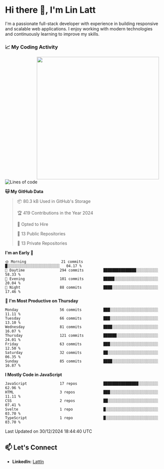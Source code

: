 # Hi there 👋, I'm Lin Latt

I'm a passionate full-stack developer with experience in building responsive and scalable web applications. I enjoy working with modern technologies and continuously learning to improve my skills.

### 📈 My Coding Activity 
<img src="https://github.com/user-attachments/assets/6cec4854-3eec-4600-9120-9be1d3cb2bfe"  width="400px" align="right">

<!--START_SECTION:waka-->
![Lines of code](https://img.shields.io/badge/From%20Hello%20World%20I%27ve%20Written-298.2%20thousand%20lines%20of%20code-blue)

**🐱 My GitHub Data** 

> 📦 80.3 kB Used in GitHub's Storage 
 > 
> 🏆 419 Contributions in the Year 2024
 > 
> 💼 Opted to Hire
 > 
> 📜 13 Public Repositories 
 > 
> 🔑 13 Private Repositories 
 > 
**I'm an Early 🐤** 

```text
🌞 Morning                21 commits          █░░░░░░░░░░░░░░░░░░░░░░░░   04.17 % 
🌆 Daytime                294 commits         ███████████████░░░░░░░░░░   58.33 % 
🌃 Evening                101 commits         █████░░░░░░░░░░░░░░░░░░░░   20.04 % 
🌙 Night                  88 commits          ████░░░░░░░░░░░░░░░░░░░░░   17.46 % 
```
📅 **I'm Most Productive on Thursday** 

```text
Monday                   56 commits          ███░░░░░░░░░░░░░░░░░░░░░░   11.11 % 
Tuesday                  66 commits          ███░░░░░░░░░░░░░░░░░░░░░░   13.10 % 
Wednesday                81 commits          ████░░░░░░░░░░░░░░░░░░░░░   16.07 % 
Thursday                 121 commits         ██████░░░░░░░░░░░░░░░░░░░   24.01 % 
Friday                   63 commits          ███░░░░░░░░░░░░░░░░░░░░░░   12.50 % 
Saturday                 32 commits          ██░░░░░░░░░░░░░░░░░░░░░░░   06.35 % 
Sunday                   85 commits          ████░░░░░░░░░░░░░░░░░░░░░   16.87 % 
```


**I Mostly Code in JavaScript** 

```text
JavaScript               17 repos            ████████████████░░░░░░░░░   62.96 % 
HTML                     3 repos             ███░░░░░░░░░░░░░░░░░░░░░░   11.11 % 
CSS                      2 repos             ██░░░░░░░░░░░░░░░░░░░░░░░   07.41 % 
Svelte                   1 repo              █░░░░░░░░░░░░░░░░░░░░░░░░   03.70 % 
TypeScript               1 repo              █░░░░░░░░░░░░░░░░░░░░░░░░   03.70 % 
```




 Last Updated on 30/12/2024 18:44:40 UTC
<!--END_SECTION:waka-->

## 📫 Let's Connect

- **LinkedIn:** [Lattln](https://linkedin.com/in/lin-latt)
<!-- - **Portfolio:** [Your Portfolio](https://yourportfolio.com) -->
